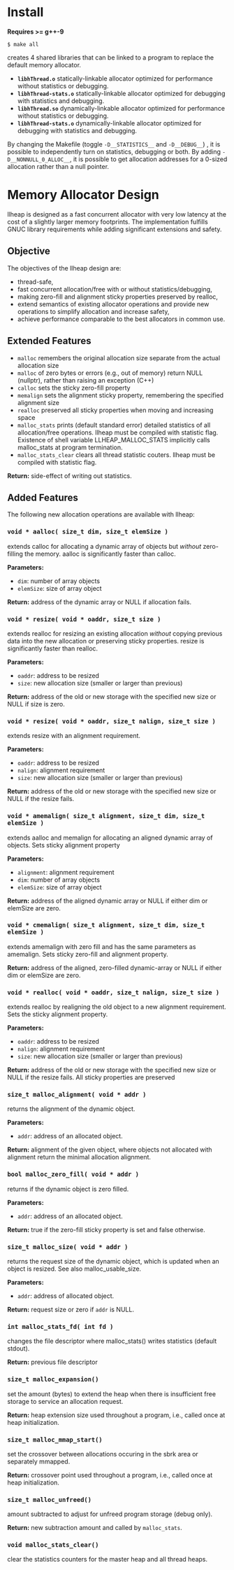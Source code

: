 # Install

**Requires >= g++-9**

```
$ make all
```

creates 4 shared libraries that can be linked to a program to replace the default memory allocator.

* **`libhThread.o`** statically-linkable allocator optimized for performance without statistics or debugging.
* **`libhThread-stats.o`** statically-linkable allocator optimized for debugging with statistics and debugging.
* **`libhThread.so`** dynamically-linkable allocator optimized for performance without statistics or debugging.
* **`libhThread-stats.o`** dynamically-linkable allocator optimized for debugging with statistics and debugging.

By changing the Makefile (toggle `-D__STATISTICS__` and `-D__DEBUG__`) , it is possible to independently turn on statistics, debugging or both.
By adding `-D__NONNULL_0_ALLOC__`, it is possible to get allocation addresses for a 0-sized allocation rather than a null pointer. 

# Memory Allocator Design

llheap is designed as a fast concurrent allocator with very low latency at the cost of a slightly larger memory footprints. The implementation fulfills GNUC library requirements while adding significant extensions and safety.

## Objective

The objectives of the llheap design are:

* thread-safe,
* fast concurrent allocation/free with or without statistics/debugging,
* making zero-fill and alignment sticky properties preserved by realloc,
* extend semantics of existing allocator operations and provide new operations to simplify allocation and increase safety,
* achieve performance comparable to the best allocators in common use.

## Extended Features

* `malloc` remembers the original allocation size separate from the actual allocation size
* `malloc` of zero bytes or errors (e.g., out of memory) return NULL (nullptr), rather than raising an exception (C++)
* `calloc` sets the sticky zero-fill property
* `memalign` sets the alignment sticky property, remembering the specified alignment size
* `realloc` preserved all sticky properties when moving and increasing space
* `malloc_stats` prints (default standard error) detailed statistics of all allocation/free operations. llheap must be compiled with statistic flag. Existence of shell variable LLHEAP_MALLOC_STATS implicitly calls malloc_stats at program termination.
* `malloc_stats_clear` clears all thread statistic couters. llheap must be compiled with statistic flag.

**Return:** side-effect of writing out statistics.

## Added Features

The following new allocation operations are available with llheap:

### `void * aalloc( size_t dim, size_t elemSize )`
extends calloc for allocating a dynamic array of objects but *without* zero-filling the memory. aalloc is significantly faster than calloc.

**Parameters:**

* `dim`: number of array objects
* `elemSize`: size of array object

**Return:** address of the dynamic array or NULL if allocation fails.

### `void * resize( void * oaddr, size_t size )`
extends realloc for resizing an existing allocation *without* copying previous data into the new allocation or preserving sticky properties. resize is significantly faster than realloc.

**Parameters:**

* `oaddr`: address to be resized
* `size`: new allocation size (smaller or larger than previous)

**Return:** address of the old or new storage with the specified new size or NULL if size is zero.

### `void * resize( void * oaddr, size_t nalign, size_t size )`
extends resize with an alignment requirement.

**Parameters:**

* `oaddr`: address to be resized
* `nalign`: alignment requirement
* `size`: new allocation size (smaller or larger than previous)

**Return:** address of the old or new storage with the specified new size or NULL if the resize fails.

### `void * amemalign( size_t alignment, size_t dim, size_t elemSize )`
extends aalloc and memalign for allocating an aligned dynamic array of objects. Sets sticky alignment property

**Parameters:**

* `alignment`: alignment requirement
* `dim`: number of array objects
* `elemSize`: size of array object

**Return:** address of the aligned dynamic array or NULL if either dim or elemSize are zero.

### `void * cmemalign( size_t alignment, size_t dim, size_t elemSize )`
extends amemalign with zero fill and has the same parameters as amemalign.
Sets sticky zero-fill and alignment property.

**Return:** address of the aligned, zero-filled dynamic-array or NULL if either dim or elemSize are zero.

### `void * realloc( void * oaddr, size_t nalign, size_t size )`
extends realloc by realigning the old object to a new alignment requirement. Sets the sticky alignment property.

**Parameters:**

* `oaddr`: address to be resized
* `nalign`: alignment requirement
* `size`: new allocation size (smaller or larger than previous)

**Return:** address of the old or new storage with the specified new size or NULL if the resize fails. All sticky properties are preserved

### `size_t malloc_alignment( void * addr )`
returns the alignment of the dynamic object.

**Parameters:**

* `addr`: address of an allocated object.

**Return:** alignment of the given object, where objects not allocated with alignment return the minimal allocation alignment.

### `bool malloc_zero_fill( void * addr )`
returns if the dynamic object is zero filled.

**Parameters:**

* `addr`: address of an allocated object.

**Return:** true if the zero-fill sticky property is set and false otherwise.

### `size_t malloc_size( void * addr )`
returns the request size of the dynamic object, which is updated when an object is resized. See also malloc_usable_size.

**Parameters:**

* `addr`: address of allocated object.

**Return:** request size or zero if `addr` is NULL.

### `int malloc_stats_fd( int fd )`
changes the file descriptor where malloc_stats() writes statistics (default stdout).

**Return:** previous file descriptor

### `size_t malloc_expansion()`
set the amount (bytes) to extend the heap when there is insufficient free storage to service an allocation request.

**Return:** heap extension size used throughout a program, i.e., called once at heap initialization.

### `size_t malloc_mmap_start()`
set the crossover between allocations occuring in the sbrk area or separately mmapped.

**Return:** crossover point used throughout a program, i.e., called once at heap initialization.

### `size_t malloc_unfreed()`
amount subtracted to adjust for unfreed program storage (debug only).

**Return:** new subtraction amount and called by `malloc_stats`.

### `void malloc_stats_clear()`
clear the statistics counters for the master heap and all thread heaps.
